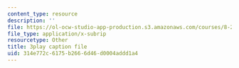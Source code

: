 ```yaml
---
content_type: resource
description: ''
file: https://ol-ocw-studio-app-production.s3.amazonaws.com/courses/8-20-introduction-to-special-relativity-january-iap-2021/314e772c6175b2666d46d0004addd1a4_lhOaghjCdic.srt
file_type: application/x-subrip
resourcetype: Other
title: 3play caption file
uid: 314e772c-6175-b266-6d46-d0004addd1a4
---
```

